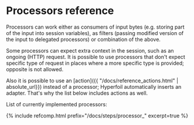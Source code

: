 ---
---
# Processors reference

Processors can work either as consumers of input bytes (e.g. storing part of the input into session variables), as filters (passing modified version of the input to delegated processors) or combination of the above.

Some processors can expect extra context in the session, such as an ongoing (HTTP) request. It is possible to use processors that don't expect specific type of request in places where a more specific type is provided; opposite is not allowed.

Also it is possible to use an [action]({{ "/docs/reference_actions.html" | absolute_url}}) instead of a processor; Hyperfoil automatically inserts an adapter. That's why the list below includes actions as well.

List of currently implemented processors:

{% include refcomp.html prefix="/docs/steps/processor_" excerpt=true %}
